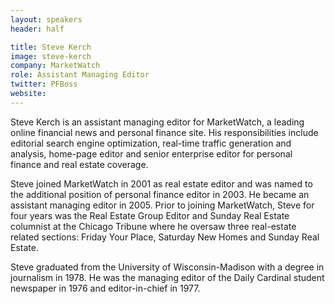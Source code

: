 ```yaml
---
layout: speakers
header: half

title: Steve Kerch
image: steve-kerch
company: MarketWatch
role: Assistant Managing Editor
twitter: PFBoss
website:
---
```

Steve Kerch is an assistant managing editor for MarketWatch, a leading online financial news and personal finance site. His responsibilities include editorial search engine optimization, real-time traffic generation and analysis, home-page editor and senior enterprise editor for personal finance and real estate coverage.

Steve joined MarketWatch in 2001 as real estate editor and was named to the additional position of personal finance editor in 2003. He became an assistant managing editor in 2005. Prior to joining MarketWatch, Steve for four years was the Real Estate Group Editor and Sunday Real Estate columnist at the Chicago Tribune where he oversaw three real-estate related sections: Friday Your Place, Saturday New Homes and Sunday Real Estate.

Steve graduated from the University of Wisconsin-Madison with a degree in journalism in 1978. He was the managing editor of the Daily Cardinal student newspaper in 1976 and editor-in-chief in 1977.
